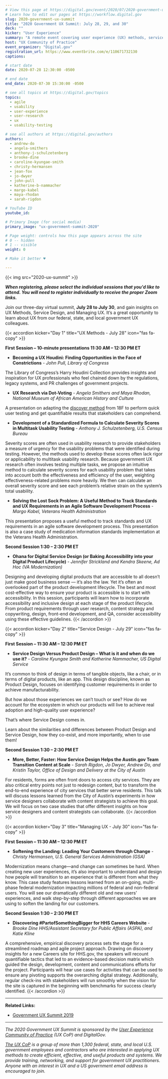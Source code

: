 ```yaml
---
# View this page at https://digital.gov/event/2020/07/2020-government-ux-summit-july-28
# Learn how to edit our pages at https://workflow.digital.gov
slug: 2020-government-ux-summit
title: "2020 Government UX Summit: July 28, 29, and 30"
deck: ""
kicker: "User Experience"
summary: "A remote event covering user experience (UX) methods, service design, and managing UX in the government."
host: "UX Community of Practice"
event_organizer: "Digital.gov"
registration_url: https://www.eventbrite.com/e/110671732130
captions: 

# start date
date: 2020-07-28 12:30:00 -0500

# end date
end_date: 2020-07-30 15:30:00 -0500

# see all topics at https://digital.gov/topics
topics: 
  - agile
  - usability
  - user-experience
  - user-research
  - ux
  - usability-testing

# see all authors at https://digital.gov/authors
authors: 
  - andrew-do
  - angela-smithers
  - anthony-j-schulzetenberg
  - brooke-dine
  - caroline-kyungae-smith
  - christy-hermansen
  - jean-fox
  - jo-dwyer
  - john-pull
  - katherine-b-nammacher
  - margo-kabel
  - maya-rhodan
  - sarah-rigdon

# YouTube ID
youtube_id: 

# Primary Image (for social media)
primary_image: "ux-government-summit-2020"

# Page weight: controls how this page appears across the site
# 0 -- hidden
# 1 -- visible
weight: 0

# Make it better ♥

---
```


{{< img src="2020-ux-summit" >}}

***When registering, please select the individual sessions that you'd like to attend. You will need to register individually to receive the proper Zoom links.***

Join our three-day virtual summit, **July 28 to July 30**, and gain insights on UX Methods, Service Design, and Managing UX. It’s a great opportunity to learn about UX from our federal, state, and local government UX colleagues. 

{{< accordion kicker="Day 1" title="UX Methods - July 28" icon="fas fa-copy" >}}

 **First Session – 10-minute presentations 11:30 AM – 12:30 PM ET**

 - **Becoming a UX Houdini: Finding Opportunities in the Face of Constrictions** - *John Pull, Library of Congress*

The Library of Congress’s Harry Houdini Collection provides insights and inspiration for UX professionals who feel chained down by the regulations, legacy systems, and PR challenges of government projects.

 - **UX Research via Dot-Voting** - *Angela Smithers and Maya Rhodan, National Museum of African American History and Culture*

A presentation on adapting the [discover method](https://methods.18f.gov/discover/dot-voting/) from 18F to perform quick user testing and get quantifiable results that stakeholders can comprehend.

 - **Development of a Standardized Formula to Calculate Severity Scores in Multitask Usability Testing** - *Anthony J. Schulzetenberg, U.S. Census Bureau*

Severity scores are often used in usability research to provide stakeholders a measure of urgency for the usability problems that were identified during testing. However, the methods used to develop these scores often lack rigor or applicability to multitask usability research. Because government UX research often involves testing multiple tasks, we propose an intuitive method to calculate severity scores for each usability problem that takes into account both the effectiveness and efficiency of the user, weighting effectiveness-related problems more heavily. We then can calculate an overall severity score and see each problem’s relative strain on the system’s total usability.

 - **Solving the Lost Sock Problem: A Useful Method to Track Standards and UX Requirements in an Agile Software Development Process** - *Margo Kabel, Veterans Health Administration*

This presentation proposes a useful method to track standards and UX requirements in an agile software development process. This presentation is also a case study of medication information standards implementation at the Veterans Health Administration.

**Second Session 1:30 – 2:30 PM ET**

 - **Ohana for Digital Service Design (or Baking Accessibility into your Digital Product Lifecycle)** - *Jennifer Strickland and Kendra Skeene, Ad Hoc (VA Modernization)*

Designing and developing digital products that are accessible to all doesn’t just make good business sense — it’s also the law. Yet it’s often an overlooked part of the product development lifecycle. The best and most cost-effective way to ensure your product is accessible is to start with accessibility. In this session, participants will learn how to incorporate accessibility and inclusive design at each stage of the product lifecycle. From product requirements through user research, content strategy and copywriting, design, front-end development, and QA, consider accessibility using these effective guidelines. {{< /accordion >}}

{{< accordion kicker="Day 2" title="Service Design - July 29" icon="fas fa-copy" >}}

 **First Session –  11:30 AM – 12:30 PM ET**

 - **Service Design Versus Product Design – What is it and when do we use it?** - *Caroline Kyungae Smith and Katherine Nammacher, US Digital Service*

It’s common to think of design in terms of tangible objects, like a chair, or in terms of digital products, like an app. This design discipline, known as Product Design, focuses on identifying customer requirements in order to achieve manufacturability.

But how about those experiences we can’t touch or see? How do we account for the ecosystem in which our products will live to achieve real adoption and high-quality user experience?

That’s where Service Design comes in.

Learn about the similarities and differences between Product Design and Service Design, how they co-exist, and more importantly, when to use them!

**Second Session 1:30 – 2:30 PM ET**

 - **More, Better, Faster: How Service Design Helps the Austin.gov Team Transition Content at Scale** - *Sarah Rigdon, Jo Dwyer, Andrew Do, and Kristin Taylor, Office of Design and Delivery at the City of Austin*

For residents, forms are often front doors to access city services. They are also critical entry points not just to redesign content, but to transform the end-to-end experience of city services that better serve residents. This talk will discuss lessons learned from the City of Austin’s experiments in how service designers collaborate with content strategists to achieve this goal. We will focus on two case studies that offer different insights on how service designers and content strategists can collaborate. {{< /accordion >}}

{{< accordion kicker="Day 3" title="Managing UX - July 30" icon="fas fa-copy" >}}

 **First Session –  11:30 AM – 12:30 PM ET**

 - **Softening the Landing: Leading Your Customers through Change** - *Christy Hermansen, U.S. General Services Administration (GSA)*

Modernization means change—and change can sometimes be hard. When creating new user experiences, it’s also important to understand and design how people will transition to an experience that is different from what they know. This case study features lessons learned from an on-going, multi-phase federal modernization impacting millions of federal and non-federal users. You will see our dramatically different old and new users’ experiences, and walk step-by-step through different approaches we are using to soften the landing for our customers.

**Second Session 1:30 – 2:30 PM ET**

 - **Discovering #PartofSomethingBigger for HHS Careers Website** - *Brooke Dine HHS/Assistant Secretary for Public Affairs (ASPA), and Katie Kline*

A comprehensive, empirical discovery process sets the stage for a streamlined roadmap and agile project approach. Drawing on discovery insights for a new Careers site for HHS.gov, the speakers will recount quantifiable tactics that led to an evidence-based decision matrix which guided the design, development, content and communications efforts for the project. Participants will hear use cases for activities that can be used to ensure any pivoting supports the overarching digital strategy. Additionally, regular check-ins with stakeholders will run smoothly when the vision for the site is captured in the beginning with benchmarks for success clearly identified. {{< /accordion >}}

---

**Related Links:**

 - [Government UX Summit 2019](https://digital.gov/event/2019/05/15/2019-government-ux-summit/)
 
 ---

*The 2020 Government UX Summit is sponsored by the [User Experience Community of Practice](https://digital.gov/communities/user-experience/) (UX CoP) and DigitalGov.*

*[The UX CoP](https://digital.gov/communities/user-experience/) is a group of more than 1,300 federal, state, and local U.S. government employees and contractors who are interested in applying UX methods to create efficient, effective, and useful products and systems. We provide training, networking, and support for government UX practitioners. Anyone with an interest in UX and a US government email address is encouraged to join.*
